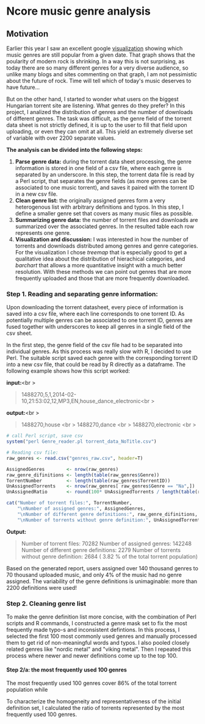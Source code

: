 Ncore music genre analysis
========================================================

## Motivation

Earlier this year I saw an excellent google [visualization](http://research.google.com/bigpicture/music/) showing which music genres are still popular from a given date. That graph shows that the poularity of modern rock is shrinking. In a way this is not surprising, as today there are so many different genres for a very diverse audience, so unlike many blogs and sites commenting on that graph, I am not pessimistic about the future of rock. Time will tell which of today's music deserves to have future...

But on the other hand, I started to wonder what users on the biggest Hungarian torrent site are listening. What genres do they prefer? In this project, I analized the distribution of genres and the number of downloads of different genres. The task was difficult, as the genre field of the torrent data sheet is not strictly defined, it is up to the user to fill that field upon uploading, or even they can omit at all. This yield an extremely diverse set of variable with over 2200 separate values.

**The analysis can be divided into the following steps:**

1. **Parse genre data:** during the torrent data sheet processing, the genre information is stored in one field of a csv file, where each genre is separated by an underscore. In this step, the torrent data file is read by a Perl script, that separates the genre fields (as more genres can be associated to one music torrent), and saves it paired with the torrent ID in a new csv file.
2. **Clean genre list:**  the originally assigned genres form a very heterogenous list with arbitrary definitions and typos. In this step, I define a smaller genre set that covers as many music files as possible.
3. **Summarizing genre data:** the number of torrent files and downloads are summarized over the associated genres. In the resulted table each row represents one genre.
4. **Visualization and discussion:** I was interested in how the number of torrents and downloads distributed among genres and genre categories. For the visualization I chose _treemap_ that is especially good to get a qualitative idea about the distribution of hierachical categories, and _barchart_ that allows a more quantitative insight with a much better resolution. With these methods we can point out genres that are more frequently uploaded and those that are more frequently downloaded.

### Step 1. Reading and separating genre information:

Upon downloading the torrent datasheet, every piece of information is saved into a csv file, where each line corresponds to one torrent ID. As potentially multiple genres can be associated to one torrent ID, genres are fused together with underscores to keep all genres in a single field of the csv sheet.

In the first step, the genre field of the csv file had to be separated into individual genres. As this process was really slow with R, I decided to use Perl. The suitable script saved each genre with the corresponding torrent ID into a new csv file, that could be read by R directly as a dataframe. The following example shows how this script worked:

**input:**<br \>
>1488270,5,1,2014-02-10,21:53:02,12,MP3,EN,house_dance_electronic<br \>

**output:**<br \>
>1488270,house <br \>
>1488270,dance <br \>
>1488270,electronic <br \>

```R
# call Perl script, save csv
system("perl Genre_reader.pl torrent_data_NoTitle.csv")

# Reading csv file:
raw_genres <- read.csv("genres_raw.csv", header=T)

AssignedGenres        <- nrow(raw_genres)
raw_genre_difinitions <- length(table(raw_genres$Genre))
TorrentNumber         <- length(table(raw_genres$TorrentID))
UnAssignedTorrents    <- nrow(raw_genres[ raw_genres$Genre == "Na",])
UnAssignedRatio       <- round(100* UnAssignedTorrents / length(table(raw_genres$TorrentID)),2)

cat("Number of torrent files:", TorrentNumber,
    "\nNumber of assigned genres:", AssignedGenres,
    "\nNumber of different genre definitions:", raw_genre_difinitions,
    "\nNumber of torrents without genre definition:", UnAssignedTorrents, "(", UnAssignedRatio, "% of the total torrent population)\n")
```
**Output:**
> Number of torrent files: 70282
> Number of assigned genres: 142248
> Number of different genre definitions: 2279
> Number of torrents without genre definition: 2684 ( 3.82 % of the total torrent population)

Based on the generated report, users assigned over 140 thousand genres to 70 thousand uploaded music, and only 4% of the music had no genre assigned. The variability of the genre definitions is unimaginable: more than 2200 definitions were used!

### Step 2. Cleaning genre list

To make the genre definition list more concise, with the combination of Perl scripts and R commands, I constructed a genre mask set to fix the most frequently made typo-s and inconsistent defintions. In this process, I selected the first 100 most commonly used genres and manually processed them to get rid of non-meaningful words and typos. I also pooled closely related genres like "nordic metal" and "viking metal". Then I repeated this process where newer and newer definitions come up to the top 100.

#### Step 2/a: the most frequently used 100 genres

The most frequently used 100 genres cover 86% of the total torrent population while 

To characterize the homogeneity and representativeness of the initial definition set, I calculated the ratio of torrents represented by the most frequently used 100 genres.
